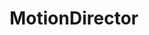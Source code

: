 ---
license: apache-2.0
title: MotionDirector
sdk: gradio
sdk_version: 3.26.0
emoji: 🔥
pinned: false
colorFrom: red
---